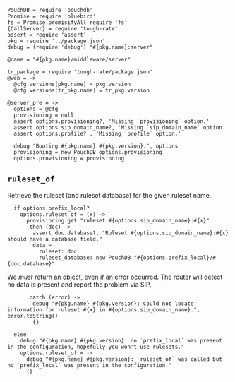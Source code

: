     PouchDB = require 'pouchdb'
    Promise = require 'bluebird'
    fs = Promise.promisifyAll require 'fs'
    {CallServer} = require 'tough-rate'
    assert = require 'assert'
    pkg = require '../package.json'
    debug = (require 'debug') "#{pkg.name}:server"

    @name = "#{pkg.name}/middleware/server"

    tr_package = require 'tough-rate/package.json'
    @web = ->
      @cfg.versions[pkg.name] = pkg.version
      @cfg.versions[tr_pkg.name] = tr_pkg.version

    @server_pre = ->
      options = @cfg
      provisioning = null
      assert options.provisioning?, 'Missing `provisioning` option.'
      assert options.sip_domain_name?, 'Missing `sip_domain_name` option.'
      assert options.profile? , 'Missing `profile` option.'

      debug "Booting #{pkg.name} #{pkg.version}.", options
      provisioning = new PouchDB options.provisioning
      options.provisioning = provisioning

`ruleset_of`
------------

Retrieve the ruleset (and ruleset database) for the given ruleset name.

      if options.prefix_local?
        options.ruleset_of = (x) ->
          provisioning.get "ruleset:#{options.sip_domain_name}:#{x}"
          .then (doc) ->
            assert doc.database?, "Ruleset #{options.sip_domain_name}:#{x} should have a database field."
            data =
              ruleset: doc
              ruleset_database: new PouchDB "#{options.prefix_local}/#{doc.database}"

We _must_ return an object, even if an error occurred. The router will detect no data is present and report the problem via SIP.

          .catch (error) ->
            debug "#{pkg.name} #{pkg.version}: Could not locate information for ruleset #{x} in #{options.sip_domain_name}.", error.toString()
            {}

      else
        debug "#{pkg.name} #{pkg.version}: no `prefix_local` was present in the configuration, hopefully you won't use rulesets."
        options.ruleset_of = ->
          debug "#{pkg.name} #{pkg.version}: `ruleset_of` was called but no `prefix_local` was present in the configuration."
          {}
